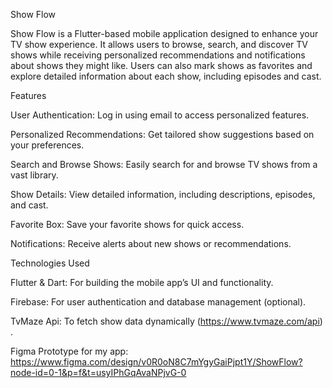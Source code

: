 Show Flow

Show Flow is a Flutter-based mobile application designed to enhance your TV show experience. It allows users to browse, search, and discover TV shows while receiving personalized recommendations and notifications about shows they might like. Users can also mark shows as favorites and explore detailed information about each show, including episodes and cast.

Features

User Authentication: Log in using email to access personalized features.

Personalized Recommendations: Get tailored show suggestions based on your preferences.

Search and Browse Shows: Easily search for and browse TV shows from a vast library.

Show Details: View detailed information, including descriptions, episodes, and cast.

Favorite Box: Save your favorite shows for quick access.

Notifications: Receive alerts about new shows or recommendations.

Technologies Used

Flutter & Dart: For building the mobile app’s UI and functionality.

Firebase: For user authentication and database management (optional).

TvMaze Api: To fetch show data dynamically (https://www.tvmaze.com/api) .

Figma Prototype for my app:
https://www.figma.com/design/v0R0oN8C7mYgyGaiPjpt1Y/ShowFlow?node-id=0-1&p=f&t=usyIPhGqAvaNPjvG-0

